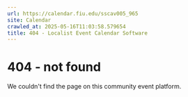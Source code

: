 ```yaml
---
url: https://calendar.fiu.edu/sscav005_965
site: Calendar
crawled_at: 2025-05-16T11:03:58.579654
title: 404 - Localist Event Calendar Software
---
```


# 404 - not found
We couldn't find the page on this community event platform.
